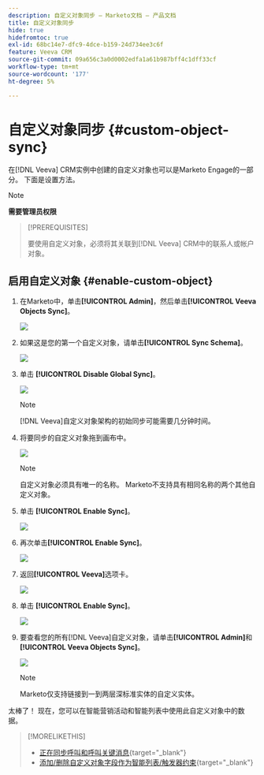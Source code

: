 ```yaml
---
description: 自定义对象同步 — Marketo文档 — 产品文档
title: 自定义对象同步
hide: true
hidefromtoc: true
exl-id: 68bc14e7-dfc9-4dce-b159-24d734ee3c6f
feature: Veeva CRM
source-git-commit: 09a656c3a0d0002edfa1a61b987bff4c1dff33cf
workflow-type: tm+mt
source-wordcount: '177'
ht-degree: 5%

---
```


# 自定义对象同步 {#custom-object-sync}

在[!DNL Veeva] CRM实例中创建的自定义对象也可以是Marketo Engage的一部分。 下面是设置方法。

>[!NOTE]
>
>**需要管理员权限**

>[!PREREQUISITES]
>
>要使用自定义对象，必须将其关联到[!DNL Veeva] CRM中的联系人或帐户对象。

## 启用自定义对象 {#enable-custom-object}

1. 在Marketo中，单击&#x200B;**[!UICONTROL Admin]**，然后单击&#x200B;**[!UICONTROL Veeva Objects Sync]**。

   ![](assets/custom-object-sync-1.png)

1. 如果这是您的第一个自定义对象，请单击&#x200B;**[!UICONTROL Sync Schema]**。

   ![](assets/custom-object-sync-2.png)

1. 单击 **[!UICONTROL Disable Global Sync]**。

   ![](assets/custom-object-sync-3.png)

   >[!NOTE]
   >
   >[!DNL Veeva]自定义对象架构的初始同步可能需要几分钟时间。

1. 将要同步的自定义对象拖到画布中。

   ![](assets/custom-object-sync-4.png)

   >[!NOTE]
   >
   >自定义对象必须具有唯一的名称。 Marketo不支持具有相同名称的两个其他自定义对象。

1. 单击 **[!UICONTROL Enable Sync]**。

   ![](assets/custom-object-sync-5.png)

1. 再次单击&#x200B;**[!UICONTROL Enable Sync]**。

   ![](assets/custom-object-sync-6.png)

1. 返回&#x200B;**[!UICONTROL Veeva]**&#x200B;选项卡。

   ![](assets/custom-object-sync-7.png)

1. 单击 **[!UICONTROL Enable Sync]**。

   ![](assets/custom-object-sync-8.png)

1. 要查看您的所有[!DNL Veeva]自定义对象，请单击&#x200B;**[!UICONTROL Admin]**&#x200B;和&#x200B;**[!UICONTROL Veeva Objects Sync]**。

   ![](assets/custom-object-sync-9.png)

   >[!NOTE]
   >
   >Marketo仅支持链接到一到两层深标准实体的自定义实体。

太棒了！ 现在，您可以在智能营销活动和智能列表中使用此自定义对象中的数据。

>[!MORELIKETHIS]
>
>* [正在同步呼叫和呼叫关键消息](/help/marketo/product-docs/crm-sync/veeva-crm-sync/sync-details/syncing-call-and-call-key-messages.md){target="_blank"}
>* [添加/删除自定义对象字段作为智能列表/触发器约束](/help/marketo/product-docs/crm-sync/veeva-crm-sync/sync-details/add-remove-custom-object-field-as-smart-list-trigger-constraints.md){target="_blank"}

